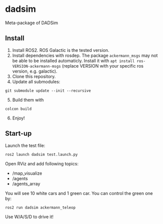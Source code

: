 # dadsim
Meta-package of DADSim

## Install

1. Install ROS2. ROS Galactic is the tested version.
2. Install dependencies with rosdep. The package `ackermann_msgs` may not be able to be installed automaticly. Install it with `apt install ros-VERSION-ackermann-msgs` (replace VERSION with your specific ros version, e.g. galactic).
3. Clone this repository.
4. Update all submodules:
```shell
git submodule update --init --recursive
```
5. Build them with
```shell
colcon build
```
6. Enjoy!

## Start-up

Launch the test file:
```shell
ros2 launch dadsim test.launch.py
```
Open RViz and add following topics:
- /map_visualize
- /agents
- /agents_array

You will see 10 white cars and 1 green car. You can control the green one by:
```shell
ros2 run dadsim ackermann_teleop
```
Use W/A/S/D to drive it!
